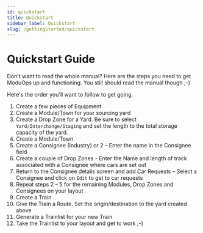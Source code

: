 ```yaml
---
id: quickstart
title: Quickstart
sidebar_label: Quickstart
slug: /gettingStarted/quickstart
---
```


# Quickstart Guide

Don't want to read the whole manual? Here are the steps you need to get ModuOps up and functioning. You still should read the manual though ;-)

Here's the order you'll want to follow to get going.

1. Create a few pieces of Equipment
2. Create a Module/Town for your sourcing yard
3. Create a Drop Zone for a Yard. Be sure to select `Yard/Interchange/Staging` and set the length to the total storage capacity of the yard.
4. Create a Module/Town
5. Create a Consignee (Industry) or 2 – Enter the name in the Consignee field
6. Create a couple of Drop Zones - Enter the Name and length of track associated with a Consignee where cars are set out
7. Return to the Consignee details screen and add Car Requests – Select a Consignee and click on `Edit` to get to car requests
8. Repeat steps 2 – 5 for the remaining Modules, Drop Zones and Consignees on your layout
9. Create a Train
10. Give the Train a Route. Set the origin/destination to the yard created above
11. Generate a Trainlist for your new Train
12. Take the Trainlist to your layout and get to work ;-)
